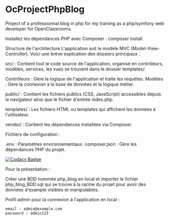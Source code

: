 # OcProjectPhpBlog

Project of a professionnal blog in php for my training as a php/symfony web developer for OpenClassrooms.

Installez les dépendances PHP avec Composer :
composer install

Structure de l'architecture
L'application suit le modèle MVC (Model-View-Controller). Voici une brève explication des dossiers principaux :

src/ : Contient tout le code source de l'application, organisé en contrôleurs, modèles, services, les vues se trouvent dans le dossier templates/.

Contrôleurs : Gère la logique de l'application et traite les requêtes.
Modèles : Gère la connexion à la base de données et la logique métier.

public/ : Contient les fichiers publics (CSS, JavaScript) accessibles depuis le navigateur ainsi que le fichier d'entrée index.php.

templates/ : Les fichiers HTML ou templates qui affichent les données à l'utilisateur.

vendor/ : Contient les dépendances installées via Composer.

Fichiers de configuration :

.env : Paramètres environnementaux.
composer.json : Gère les dépendances PHP du projet.

[![Codacy Badge](https://app.codacy.com/project/badge/Grade/36c5ac14e4244f7ba42d5f23e3b20194)](https://app.codacy.com/gh/Adrien1988/OcProjectPhpBlog/dashboard?utm_source=gh&utm_medium=referral&utm_content=&utm_campaign=Badge_grade)

Pour la présentation : 

Créer une BDD nommée php_blog en local et importer le fichier php_blog_BDD.sql qui se trouve à la racine du projet pour avoir des données d'example visibles et manipulables.

Profil admin pour la connexion à l'application en local : 
    
    email : admin@example.com
    password : admin123